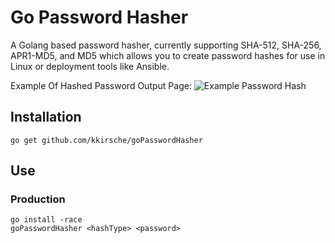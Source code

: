 # Go Password Hasher
A Golang based password hasher, currently supporting SHA-512, SHA-256, APR1-MD5, and MD5 which allows you to create password hashes for use in Linux or deployment tools like Ansible.

Example Of Hashed Password Output Page:
![Example Password Hash](http://i.imgur.com/VrwJhrd.png)

## Installation

```
go get github.com/kkirsche/goPasswordHasher
```

## Use

### Production

```
go install -race
goPasswordHasher <hashType> <password>
```
